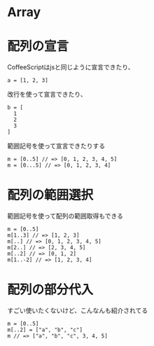# Array

# 配列の宣言
CoffeeScriptはjsと同じように宣言できたり、
```
a = [1, 2, 3]
```

改行を使って宣言できたり、
```
b = [
  1
  2
  3
]
```

範囲記号を使って宣言できたりする
```
m = [0..5] // => [0, 1, 2, 3, 4, 5]
m = [0...5] // => [0, 1, 2, 3, 4]
```

# 配列の範囲選択
範囲記号を使って配列の範囲取得もできる
```
m = [0..5]
m[1..3] // => [1, 2, 3]
m[..] // => [0, 1, 2, 3, 4, 5]
m[2..] // => [2, 3, 4, 5]
m[..2] // => [0, 1, 2]
m[1..-2] // => [1, 2, 3, 4]
```

# 配列の部分代入
すごい使いたくないけど、こんなんも紹介されてる
```
m = [0..5]
m[..2] = ["a", "b", "c"]
m // => ["a", "b", "c", 3, 4, 5]
```
